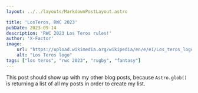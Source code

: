```yaml
---
layout: ../../layouts/MarkdownPostLayout.astro

title: 'LosTeros, RWC 2023'
pubDate: 2023-09-14
description: 'RWC 2023 Los Teros rules!'
author: 'X-Factor'
image:
    url: "https://upload.wikimedia.org/wikipedia/en/e/e1/Los_teros_logo.png"
    alt: "Los Teros logo"
tags: ["los teros", "rwc 2023", "rugby", "fantasy"]
---
```


This post should show up with my other blog posts, because `Astro.glob()` is returning a list of all my posts in order to create my list.

